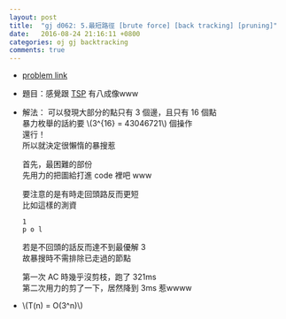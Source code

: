 ```yaml
---
layout: post
title:  "gj d062: 5.最短路徑 [brute force] [back tracking] [pruning]"
date:   2016-08-24 21:16:11 +0800
categories: oj gj backtracking
comments: true
---
```

*   [problem link](http://www.tcgs.tc.edu.tw:1218/ShowProblem?problemid=d062) 
*   題目：感覺跟 [TSP](https://en.wikipedia.org/wiki/Travelling_salesman_problem) 有八成像www

*   解法：
	可以發現大部分的點只有 3 個邊，且只有 16 個點  
	暴力枚舉的話約要 \\(3^{16} = 43046721\\) 個操作  
	還行！  
	所以就決定很懶惰的暴搜惹

	首先，最困難的部份  
	先用力的把圖給打進 code 裡吧 www
	
	要注意的是有時走回頭路反而更短  
	比如這樣的測資
	
		1
		p o l

	若是不回頭的話反而達不到最優解 3  
	故暴搜時不需排除已走過的節點
	
	第一次 AC 時幾乎沒剪枝，跑了 321ms  
	第二次用力的剪了一下，居然降到 3ms 惹wwww

*   \\(T(n) = O(3^n)\\)
<script src="https://gist-it.appspot.com/https://github.com/prprprpony/oj/blob/master/gj/d062.cpp"></script>
